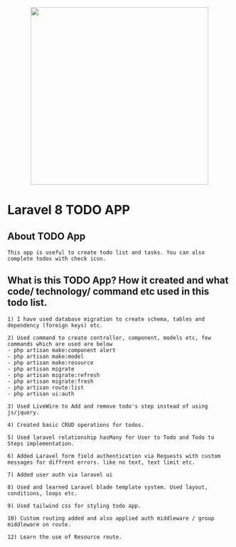 <p align="center"><a href="https://laravel.com" target="_blank"><img src="https://raw.githubusercontent.com/laravel/art/master/logo-lockup/5%20SVG/2%20CMYK/1%20Full%20Color/laravel-logolockup-cmyk-red.svg" width="400"></a></p>


# Laravel 8 TODO APP

## About TODO App
```
This app is useful to create todo list and tasks. You can also complete todos with check icon.
```
## What is this TODO App? How it created and what code/ technology/ command etc used in this todo list.

```
1) I have used database migration to create schema, tables and dependency (foreign keys) etc.

2) Used command to create controller, component, models etc, few commands which are used are below
- php artisan make:component alert
- php artisan make:model
- php artisan make:resource
- php artisan migrate
- php artisan migrate:refresh
- php artisan migrate:fresh
- php artisan route:list
- php artisan ui:auth

3) Used LiveWire to Add and remove todo's step instead of using js/jquery.

4) Created basic CRUD operations for todos.

5) Used laravel relationship hasMany for User to Todo and Todo to Steps implementation.

6) Added Laravel form field authentication via Requests with custom messages for diffrent errors. like no text, text limit etc.

7) Added user auth via laravel ui

8) Used and learned Laravel blade template system. Used layout, conditions, loops etc.

9) Used tailwind css for styling todo app.

10) Custom routing added and also applied auth middleware / group middleware on route.

12) Learn the use of Resource route.

```

